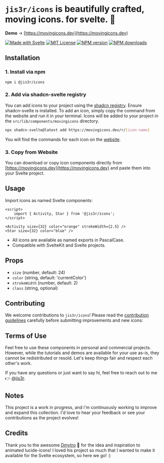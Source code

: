 # `jis3r/icons` is beautifully crafted, moving icons. for svelte. 🧡

**Demo** → [https://movingicons.dev](https://movingicons.dev)

<a href="https://madewithsvelte.com/p/moving-icons/shield-link"><img src="https://madewithsvelte.com/storage/repo-shields/5371-shield.svg" alt="Made with Svelte" /></a>
<a href="https://opensource.org/licenses/MIT"><img src="https://img.shields.io/badge/License-MIT-blue.svg" alt="MIT License"/></a>
<a href="https://www.npmjs.com/package/@jis3r/icons" title="View this project on NPM"><img src="https://img.shields.io/npm/v/%40jis3r%2Ficons" alt="NPM version" /></a>
<a href="https://www.npmjs.com/package/@jis3r/icons" title="View this project on NPM"><img src="https://img.shields.io/npm/dm/%40jis3r%2Ficons" alt="NPM downloads" /></a>

## Installation

### 1. Install via npm

```bash
npm i @jis3r/icons
```

### 2. Add via shadcn-svelte registry

You can add icons to your project using the [shadcn registry](https://www.shadcn-svelte.com). Ensure shadcn-svelte is installed. To add an icon, simply copy the command from the website and run it in your terminal. Icons will be added to your project in the `src/lib/components/movingicons` directory.

```bash
npx shadcn-svelte@latest add https://movingicons.dev/r/[icon-name]
```

You will find the commands for each icon on the [website](https://movingicons.dev).

### 3. Copy from Website

You can download or copy icon components directly from [https://movingicons.dev](https://movingicons.dev) and paste them into your Svelte project.

## Usage

Import icons as named Svelte components:

```svelte
<script>
	import { Activity, Star } from '@jis3r/icons';
</script>

<Activity size={32} color="orange" strokeWidth={2.5} />
<Star size={32} color="blue" />
```

- All icons are available as named exports in PascalCase.
- Compatible with SvelteKit and Svelte projects.

## Props

- `size` (number, default: 24)
- `color` (string, default: 'currentColor')
- `strokeWidth` (number, default: 2)
- `class` (string, optional)

## Contributing

We welcome contributions to `jis3r/icons`! Please read the [contribution guidelines](https://github.com/jis3r/icons/blob/master/CONTRIBUTING.md) carefully before submitting improvements and new icons:

## Terms of Use

Feel free to use these components in personal and commercial projects. However, while the tutorials and demos are available for your use as-is, they cannot be redistributed or resold. Let's keep things fair and respect each other's work.

If you have any questions or just want to say hi, feel free to reach out to me 👉 [@jis3r](https://twitter.com/jis3r).

## Notes

This project is a work in progress, and i'm continuously working to improve and expand this collection. I'd love to hear your feedback or see your contributions as the project evolves!

## Credits

Thank you to the awesome [Dmytro](https://twitter.com/pqoqubbw) 💜 for the idea and inspiration to animated lucide-icons! I loved his project so much that I wanted to make it available for the Svelte ecosystem, so here we go! :)
